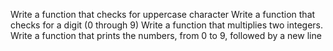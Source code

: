 Write a function that checks for uppercase character
Write a function that checks for a digit (0 through 9)
Write a function that multiplies two integers.
Write a function that prints the numbers, from 0 to 9, followed by a new line

